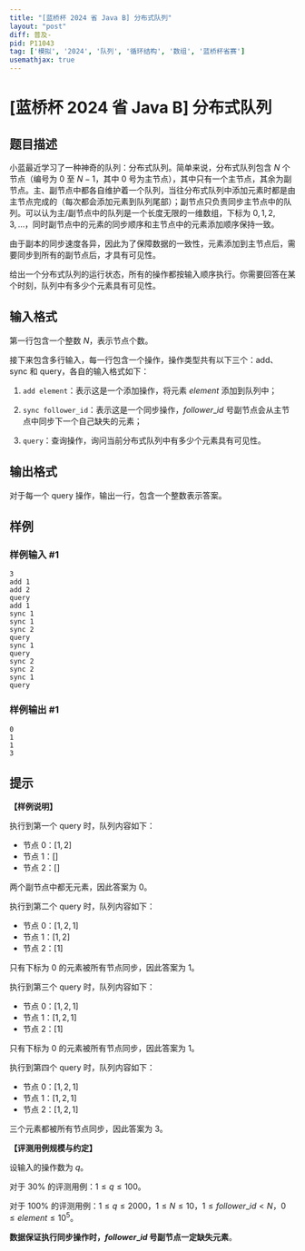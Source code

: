```yaml
---
title: "[蓝桥杯 2024 省 Java B] 分布式队列"
layout: "post"
diff: 普及-
pid: P11043
tag: ['模拟', '2024', '队列', '循环结构', '数组', '蓝桥杯省赛']
usemathjax: true
---
```


# [蓝桥杯 2024 省 Java B] 分布式队列
## 题目描述

小蓝最近学习了一种神奇的队列：分布式队列。简单来说，分布式队列包含 $N$ 个节点（编号为 $0$ 至 $N−1$，其中 $0$ 号为主节点），其中只有一个主节点，其余为副节点。主、副节点中都各自维护着一个队列，当往分布式队列中添加元素时都是由主节点完成的（每次都会添加元素到队列尾部）；副节点只负责同步主节点中的队列。可以认为主/副节点中的队列是一个长度无限的一维数组，下标为 $0,1,2,3,\dots$，同时副节点中的元素的同步顺序和主节点中的元素添加顺序保持一致。

由于副本的同步速度各异，因此为了保障数据的一致性，元素添加到主节点后，需要同步到所有的副节点后，才具有可见性。

给出一个分布式队列的运行状态，所有的操作都按输入顺序执行。你需要回答在某个时刻，队列中有多少个元素具有可见性。
## 输入格式

第一行包含一个整数 $N$，表示节点个数。


接下来包含多行输入，每一行包含一个操作，操作类型共有以下三个：add、sync 和 query，各自的输入格式如下：

1. `add element`：表示这是一个添加操作，将元素 $element$ 添加到队列中；

2. `sync follower_id`：表示这是一个同步操作，$follower\_id$ 号副节点会从主节点中同步下一个自己缺失的元素；

3. `query`：查询操作，询问当前分布式队列中有多少个元素具有可见性。
## 输出格式

对于每一个 query 操作，输出一行，包含一个整数表示答案。
## 样例

### 样例输入 #1
```
3
add 1
add 2
query
add 1
sync 1
sync 1
sync 2
query
sync 1
query
sync 2
sync 2
sync 1
query
```
### 样例输出 #1
```
0
1
1
3
```
## 提示

**【样例说明】**

执行到第一个 query 时，队列内容如下：

- 节点 $0$：$[1,2]$
- 节点 $1$：$[]$
- 节点 $2$：$[]$

两个副节点中都无元素，因此答案为 $0$。
 
执行到第二个 query 时，队列内容如下：

- 节点 $0$：$[1,2,1]$
- 节点 $1$：$[1,2]$
- 节点 $2$：$[1]$

只有下标为 $0$ 的元素被所有节点同步，因此答案为 $1$。

执行到第三个 query 时，队列内容如下：

- 节点 $0$：$[1,2,1]$
- 节点 $1$：$[1,2,1]$
- 节点 $2$：$[1]$

只有下标为 $0$ 的元素被所有节点同步，因此答案为 $1$。

执行到第四个 query 时，队列内容如下：

- 节点 $0$：$[1,2,1]$
- 节点 $1$：$[1,2,1]$
- 节点 $2$：$[1,2,1]$

三个元素都被所有节点同步，因此答案为 $3$。

**【评测用例规模与约定】**

设输入的操作数为 $q$。

对于 $30\%$ 的评测用例：$1\leq q \leq 100$。

对于 $100\%$ 的评测用例：$1\leq q\leq 2000$，$1\leq N\leq 10$，$1\leq follower\_id<N$，$0\leq element\leq10^5$。

**数据保证执行同步操作时，$follower\_id$ 号副节点一定缺失元素**。
